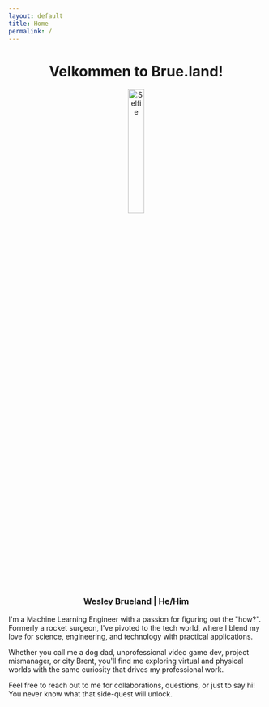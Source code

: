 ```yaml
---
layout: default
title: Home
permalink: /
---
```

<center>


# Velkommen to Brue.land!


<img src="https://github.com/brueland.png" alt="Selfie" style="width: 25%; height: 25%;">


### Wesley Brueland \| He/Him
</center>
I'm a Machine Learning Engineer with a passion for figuring out the "how?".
Formerly a rocket surgeon, I've pivoted to the tech world, where I blend my love for science, engineering, and technology with practical applications.

Whether you call me a dog dad, unprofessional video game dev, project mismanager, or city Brent, you'll find me exploring virtual and physical worlds with the same curiosity that drives my professional work. 

Feel free to reach out to me for collaborations, questions, or just to say hi!
You never know what that side-quest will unlock.
